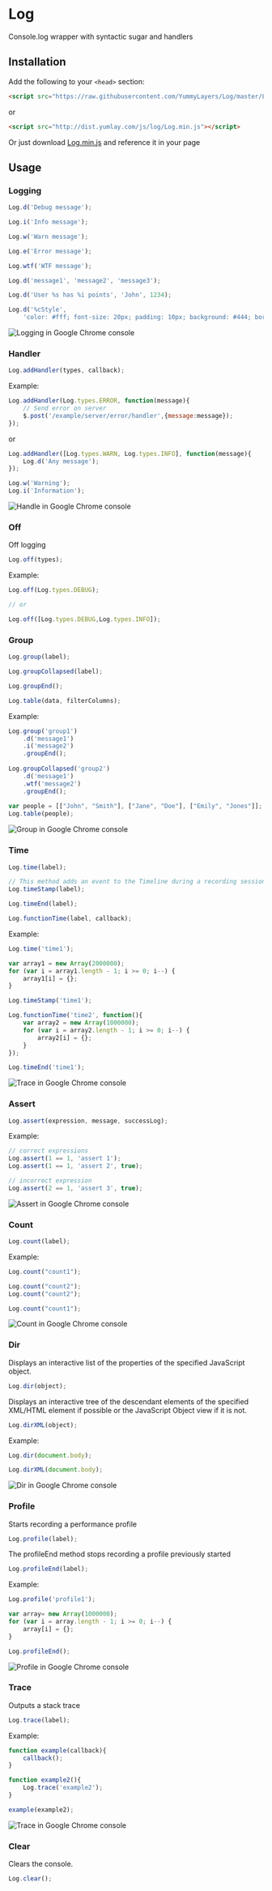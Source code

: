 # Log
Console.log wrapper with syntactic sugar and handlers


## Installation
Add the following to your `<head>` section:
```html
<script src="https://raw.githubusercontent.com/YummyLayers/Log/master/Log.min.js"></script>
```
or
```html
<script src="http://dist.yumlay.com/js/log/Log.min.js"></script>
```
Or just download [Log.min.js](https://raw.githubusercontent.com/YummyLayers/Log/master/Log.min.js) and reference it in your page

## Usage

### Logging
```js
Log.d('Debug message');

Log.i('Info message');

Log.w('Warn message');

Log.e('Error message');

Log.wtf('WTF message');

Log.d('message1', 'message2', 'message3');

Log.d('User %s has %i points', 'John', 1234);

Log.d('%cStyle', 
    'color: #fff; font-size: 20px; padding: 10px; background: #444; border-radius: 3px; line-height: 80px;');
```
![Logging in Google Chrome console](https://raw.githubusercontent.com/YummyLayers/Log/dev/Demo/imgs/logging.png)


### Handler
```js
Log.addHandler(types, callback);
```
Example:
```js
Log.addHandler(Log.types.ERROR, function(message){
    // Send error on server
    $.post('/example/server/error/handler',{message:message});
});
```
or
```js
Log.addHandler([Log.types.WARN, Log.types.INFO], function(message){
    Log.d('Any message');
});

Log.w('Warning');
Log.i('Information');
```
![Handle in Google Chrome console](https://raw.githubusercontent.com/YummyLayers/Log/dev/Demo/imgs/handler.png)


### Off
Off logging
```js
Log.off(types);
```
Example:
```js
Log.off(Log.types.DEBUG);

// or

Log.off([Log.types.DEBUG,Log.types.INFO]);
```


### Group
```js
Log.group(label);

Log.groupCollapsed(label);

Log.groupEnd();

Log.table(data, filterColumns);
```
Example:
```js
Log.group('group1')
    .d('message1')
    .i('message2')
    .groupEnd();
    
Log.groupCollapsed('group2')
    .d('message1')
    .wtf('message2')
    .groupEnd();
    
var people = [["John", "Smith"], ["Jane", "Doe"], ["Emily", "Jones"]];
Log.table(people);
```
![Group in Google Chrome console](https://raw.githubusercontent.com/YummyLayers/Log/dev/Demo/imgs/group.png)


### Time
```js
Log.time(label);

// This method adds an event to the Timeline during a recording session
Log.timeStamp(label); 

Log.timeEnd(label);

Log.functionTime(label, callback);
```
Example:
```js
Log.time('time1');

var array1 = new Array(2000000);
for (var i = array1.length - 1; i >= 0; i--) {
    array1[i] = {};
}

Log.timeStamp('time1');

Log.functionTime('time2', function(){
    var array2 = new Array(1000000);
    for (var i = array2.length - 1; i >= 0; i--) {
        array2[i] = {};
    }
});

Log.timeEnd('time1');
```
![Trace in Google Chrome console](https://raw.githubusercontent.com/YummyLayers/Log/dev/Demo/imgs/time.png)


### Assert
```js
Log.assert(expression, message, successLog);
```
Example:
```js
// correct expressions
Log.assert(1 == 1, 'assert 1');
Log.assert(1 == 1, 'assert 2', true);

// incorrect expression
Log.assert(2 == 1, 'assert 3', true);
```
![Assert in Google Chrome console](https://raw.githubusercontent.com/YummyLayers/Log/dev/Demo/imgs/assert.png)


### Count
```js
Log.count(label);
```
Example:
```js
Log.count("count1");

Log.count("count2");
Log.count("count2");

Log.count("count1");
```
![Count in Google Chrome console](https://raw.githubusercontent.com/YummyLayers/Log/dev/Demo/imgs/count.png)


### Dir
Displays an interactive list of the properties of the specified JavaScript object.
```js
Log.dir(object);
```
Displays an interactive tree of the descendant elements of the specified XML/HTML element if possible or the JavaScript Object view if it is not.
```js
Log.dirXML(object);
```
Example:
```js
Log.dir(document.body);

Log.dirXML(document.body);
```
![Dir in Google Chrome console](https://raw.githubusercontent.com/YummyLayers/Log/dev/Demo/imgs/dir.png)


### Profile

Starts recording a performance profile
```js
Log.profile(label);
```
The profileEnd method stops recording a profile previously started
```js
Log.profileEnd(label);
```
Example:
```js
Log.profile('profile1');

var array= new Array(1000000);
for (var i = array.length - 1; i >= 0; i--) {
    array[i] = {};
}

Log.profileEnd();
```
![Profile in Google Chrome console](https://raw.githubusercontent.com/YummyLayers/Log/dev/Demo/imgs/profile.png)


### Trace
Outputs a stack trace
```js
Log.trace(label);
```
Example:
```js
function example(callback){
    callback();
}

function example2(){
    Log.trace('example2');
}

example(example2);
```
![Trace in Google Chrome console](https://raw.githubusercontent.com/YummyLayers/Log/dev/Demo/imgs/trace.png)


### Clear
Clears the console.
```js
Log.clear();
```
